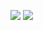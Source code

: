 ![](https://github.com/McallyLy/InterfaceTestTool/img/1.png)
![](https://github.com/McallyLy/InterfaceTestTool/img/2.png)

